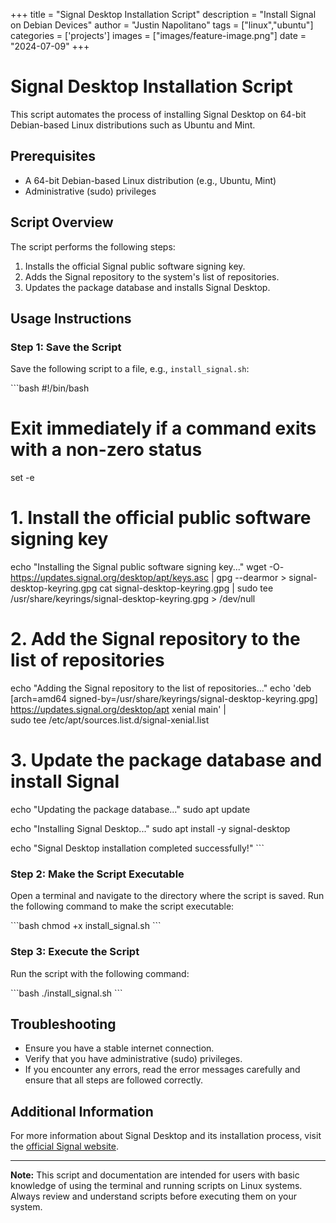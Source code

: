 +++
title =  "Signal Desktop Installation Script"
description = "Install Signal on Debian Devices"
author = "Justin Napolitano"
tags = ["linux","ubuntu"]
categories = ['projects']
images = ["images/feature-image.png"]
date = "2024-07-09"
+++


# Signal Desktop Installation Script

This script automates the process of installing Signal Desktop on 64-bit Debian-based Linux distributions such as Ubuntu and Mint.

## Prerequisites

- A 64-bit Debian-based Linux distribution (e.g., Ubuntu, Mint)
- Administrative (sudo) privileges

## Script Overview

The script performs the following steps:

1. Installs the official Signal public software signing key.
2. Adds the Signal repository to the system's list of repositories.
3. Updates the package database and installs Signal Desktop.

## Usage Instructions

### Step 1: Save the Script

Save the following script to a file, e.g., `install_signal.sh`:

\`\`\`bash
#!/bin/bash

# Exit immediately if a command exits with a non-zero status
set -e

# 1. Install the official public software signing key
echo "Installing the Signal public software signing key..."
wget -O- https://updates.signal.org/desktop/apt/keys.asc | gpg --dearmor > signal-desktop-keyring.gpg
cat signal-desktop-keyring.gpg | sudo tee /usr/share/keyrings/signal-desktop-keyring.gpg > /dev/null

# 2. Add the Signal repository to the list of repositories
echo "Adding the Signal repository to the list of repositories..."
echo 'deb [arch=amd64 signed-by=/usr/share/keyrings/signal-desktop-keyring.gpg] https://updates.signal.org/desktop/apt xenial main' |\
  sudo tee /etc/apt/sources.list.d/signal-xenial.list

# 3. Update the package database and install Signal
echo "Updating the package database..."
sudo apt update

echo "Installing Signal Desktop..."
sudo apt install -y signal-desktop

echo "Signal Desktop installation completed successfully!"
\`\`\`

### Step 2: Make the Script Executable

Open a terminal and navigate to the directory where the script is saved. Run the following command to make the script executable:

\`\`\`bash
chmod +x install_signal.sh
\`\`\`

### Step 3: Execute the Script

Run the script with the following command:

\`\`\`bash
./install_signal.sh
\`\`\`

## Troubleshooting

- Ensure you have a stable internet connection.
- Verify that you have administrative (sudo) privileges.
- If you encounter any errors, read the error messages carefully and ensure that all steps are followed correctly.

## Additional Information

For more information about Signal Desktop and its installation process, visit the [official Signal website](https://signal.org/download/).

---

**Note:** This script and documentation are intended for users with basic knowledge of using the terminal and running scripts on Linux systems. Always review and understand scripts before executing them on your system.
